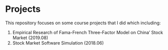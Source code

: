 # Projects
This repository focuses on some course projects that I did which including:

1. Empirical Research of Fama-French Three-Factor Model on China’ Stock Market (2019.08)
2. Stock Market Software Simulation (2018.06)
